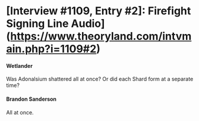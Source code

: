 # [Interview #1109, Entry #2]: Firefight Signing Line Audio](https://www.theoryland.com/intvmain.php?i=1109#2)

#### Wetlander

Was Adonalsium shattered all at once? Or did each Shard form at a separate time?

#### Brandon Sanderson

All at once.

